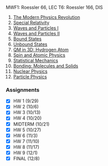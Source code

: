 MWF1: Roessler 66, LEC
T6: Roessler 166, DIS
1. [The Modern Physics Revolution](The%20Modern%20Physics%20Revolution.md)
2. [Special Relativity](Special%20Relativity.md)
3. [Waves and Particles I](Waves%20and%20Particles%20I.md)
4. [Waves and Particles II](Waves%20and%20Particles%20II.md)
5. [Bound States](Bound%20States.md)
6. [Unbound States](Unbound%20States.md)
7. [QM in 3D: Hydrogen Atom](Quantum%20Mechanics%20in%203D.md)
8. [Spin and Atomic Physics](Spin%20and%20Atomic%20Physics.md)
9. [Statistical Mechanics](Statistical%20Mechanics.md)
10. [Bonding: Molecules and Solids](Bonding.md)
11. [Nuclear Physics](Nuclear%20Physics.md)
12. [Particle Physics](Particle%20Physics.md)
### Assignments
- [x] HW 1 (9/29)
- [x] HW 2 (10/6)
- [x] HW 3 (10/13)
- [x] HW 4 (10/20)
- [x] MIDTERM (10/21)
- [x] HW 5 (10/27)
- [x] HW 6 (11/3)
- [x] HW 7 (11/10)
- [x] HW 8 (11/17)
- [x] HW 9 (12/1)
- [x] FINAL (12/8)